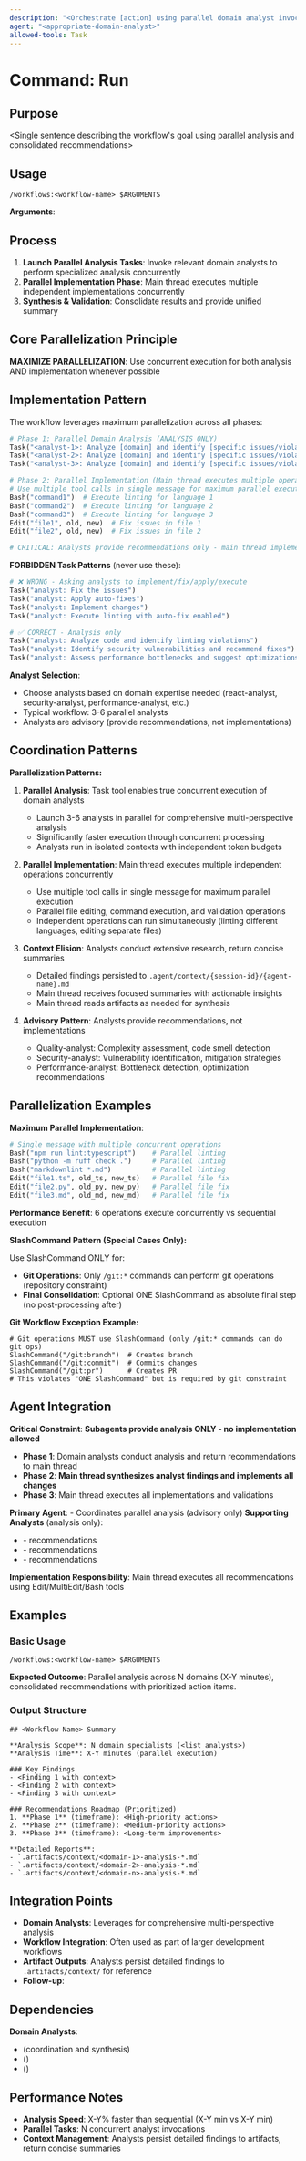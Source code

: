 ```yaml
---
description: "<Orchestrate [action] using parallel domain analyst invocations>"
agent: "<appropriate-domain-analyst>"
allowed-tools: Task
---
```


# Command: Run <Workflow Name>

## Purpose

<Single sentence describing the workflow's goal using parallel analysis and consolidated recommendations>

## Usage

```
/workflows:<workflow-name> $ARGUMENTS
```

**Arguments**: <Optional parameters specific to the workflow operation>

## Process

1. **Launch Parallel Analysis Tasks**: Invoke relevant domain analysts to perform specialized analysis concurrently
2. **Parallel Implementation Phase**: Main thread executes multiple independent implementations concurrently
3. **Synthesis & Validation**: Consolidate results and provide unified summary

## Core Parallelization Principle

**MAXIMIZE PARALLELIZATION**: Use concurrent execution for both analysis AND implementation whenever possible

## Implementation Pattern

The workflow leverages maximum parallelization across all phases:

```python
# Phase 1: Parallel Domain Analysis (ANALYSIS ONLY)
Task("<analyst-1>: Analyze [domain] and identify [specific issues/violations/opportunities]")
Task("<analyst-2>: Analyze [domain] and identify [specific issues/violations/opportunities]")
Task("<analyst-3>: Analyze [domain] and identify [specific issues/violations/opportunities]")

# Phase 2: Parallel Implementation (Main thread executes multiple operations concurrently)
# Use multiple tool calls in single message for maximum parallel execution:
Bash("command1")  # Execute linting for language 1
Bash("command2")  # Execute linting for language 2
Bash("command3")  # Execute linting for language 3
Edit("file1", old, new)  # Fix issues in file 1
Edit("file2", old, new)  # Fix issues in file 2

# CRITICAL: Analysts provide recommendations only - main thread implements in parallel
```

**FORBIDDEN Task Patterns** (never use these):
```python
# ❌ WRONG - Asking analysts to implement/fix/apply/execute
Task("analyst: Fix the issues")
Task("analyst: Apply auto-fixes")
Task("analyst: Implement changes")
Task("analyst: Execute linting with auto-fix enabled")

# ✅ CORRECT - Analysis only
Task("analyst: Analyze code and identify linting violations")
Task("analyst: Identify security vulnerabilities and recommend fixes")
Task("analyst: Assess performance bottlenecks and suggest optimizations")
```

**Analyst Selection**:

- Choose analysts based on domain expertise needed (react-analyst, security-analyst, performance-analyst, etc.)
- Typical workflow: 3-6 parallel analysts
- Analysts are advisory (provide recommendations, not implementations)

## Coordination Patterns

**Parallelization Patterns:**

1. **Parallel Analysis**: Task tool enables true concurrent execution of domain analysts
   - Launch 3-6 analysts in parallel for comprehensive multi-perspective analysis
   - Significantly faster execution through concurrent processing
   - Analysts run in isolated contexts with independent token budgets

2. **Parallel Implementation**: Main thread executes multiple independent operations concurrently
   - Use multiple tool calls in single message for maximum parallel execution
   - Parallel file editing, command execution, and validation operations
   - Independent operations can run simultaneously (linting different languages, editing separate files)

3. **Context Elision**: Analysts conduct extensive research, return concise summaries
   - Detailed findings persisted to `.agent/context/{session-id}/{agent-name}.md`
   - Main thread receives focused summaries with actionable insights
   - Main thread reads artifacts as needed for synthesis

4. **Advisory Pattern**: Analysts provide recommendations, not implementations
   - Quality-analyst: Complexity assessment, code smell detection
   - Security-analyst: Vulnerability identification, mitigation strategies
   - Performance-analyst: Bottleneck detection, optimization recommendations

## Parallelization Examples

**Maximum Parallel Implementation**:
```python
# Single message with multiple concurrent operations
Bash("npm run lint:typescript")    # Parallel linting
Bash("python -m ruff check .")     # Parallel linting
Bash("markdownlint *.md")          # Parallel linting
Edit("file1.ts", old_ts, new_ts)   # Parallel file fix
Edit("file2.py", old_py, new_py)   # Parallel file fix
Edit("file3.md", old_md, new_md)   # Parallel file fix
```

**Performance Benefit**: 6 operations execute concurrently vs sequential execution

**SlashCommand Pattern (Special Cases Only):**

Use SlashCommand ONLY for:

- **Git Operations**: Only `/git:*` commands can perform git operations (repository constraint)
- **Final Consolidation**: Optional ONE SlashCommand as absolute final step (no post-processing after)

**Git Workflow Exception Example:**

```
# Git operations MUST use SlashCommand (only /git:* commands can do git ops)
SlashCommand("/git:branch")  # Creates branch
SlashCommand("/git:commit")  # Commits changes
SlashCommand("/git:pr")      # Creates PR
# This violates "ONE SlashCommand" but is required by git constraint
```

## Agent Integration

**Critical Constraint**: **Subagents provide analysis ONLY - no implementation allowed**

- **Phase 1**: Domain analysts conduct analysis and return recommendations to main thread
- **Phase 2**: **Main thread synthesizes analyst findings and implements all changes**
- **Phase 3**: Main thread executes all implementations and validations

**Primary Agent**: <appropriate-domain-analyst> - Coordinates parallel analysis (advisory only)
**Supporting Analysts** (analysis only):
  - <analyst-1> - <Domain expertise> recommendations
  - <analyst-2> - <Domain expertise> recommendations
  - <analyst-n> - <Domain expertise> recommendations

**Implementation Responsibility**: Main thread executes all recommendations using Edit/MultiEdit/Bash tools

## Examples

### Basic Usage

```
/workflows:<workflow-name> $ARGUMENTS
```

**Expected Outcome**: Parallel analysis across N domains (X-Y minutes), consolidated recommendations with prioritized action items.

### Output Structure

```
## <Workflow Name> Summary

**Analysis Scope**: N domain specialists (<list analysts>)
**Analysis Time**: X-Y minutes (parallel execution)

### Key Findings
- <Finding 1 with context>
- <Finding 2 with context>
- <Finding 3 with context>

### Recommendations Roadmap (Prioritized)
1. **Phase 1** (timeframe): <High-priority actions>
2. **Phase 2** (timeframe): <Medium-priority actions>
3. **Phase 3** (timeframe): <Long-term improvements>

**Detailed Reports**:
- `.artifacts/context/<domain-1>-analysis-*.md`
- `.artifacts/context/<domain-2>-analysis-*.md`
- `.artifacts/context/<domain-n>-analysis-*.md`
```

## Integration Points

- **Domain Analysts**: Leverages <list analysts> for comprehensive multi-perspective analysis
- **Workflow Integration**: Often used as part of larger development workflows
- **Artifact Outputs**: Analysts persist detailed findings to `.artifacts/context/` for reference
- **Follow-up**: <Suggested next steps after workflow completes>

## Dependencies

**Domain Analysts**:

- <analyst-1> (coordination and synthesis)
- <analyst-2> (<domain expertise>)
- <analyst-n> (<domain expertise>)

## Performance Notes

- **Analysis Speed**: X-Y% faster than sequential (X-Y min vs X-Y min)
- **Parallel Tasks**: N concurrent analyst invocations
- **Context Management**: Analysts persist detailed findings to artifacts, return concise summaries
